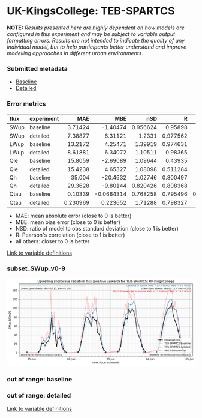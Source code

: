 # UK-KingsCollege: TEB-SPARTCS

**NOTE:** *Results presented here are highly dependent on how models are configured in this experiment and may be subject to variable output formatting errors. Results are not intended to indicate the quality of any individual model, but to help participants better understand and improve modelling approaches in different urban environments.*

### Submitted metadata

- [Baseline](TEB-SPARTCS_UK-KingsCollege_baseline_attrs.md)
- [Detailed](TEB-SPARTCS_UK-KingsCollege_detailed_attrs.md)

### Error metrics

| flux   | experiment   |       MAE |         MBE |      nSD |        R |         5th |      95th |      RMSE |    cRMSE |       AMBE |     1-nSD |       1-R |   nSkewness |   nKurtosis |   Overlap |
|:-------|:-------------|----------:|------------:|---------:|---------:|------------:|----------:|----------:|---------:|-----------:|----------:|----------:|------------:|------------:|----------:|
| SWup   | baseline     |  3.71424  |  -1.40474   | 0.956624 | 0.95898  |  1.03       |  5.58836  |  6.83626  | 0.283483 |  1.40474   | 0.0433771 | 0.0410198 |   0.0279595 |   1.72595   |  0.149895 |
| SWup   | detailed     |  7.38877  |   6.31121   | 1.2331   | 0.977562 |  1.03       | 15.5015   | 10.0458   | 0.331169 |  6.31121   | 0.2331    | 0.0224379 |   0.165324  |   0.795172  |  0.189974 |
| LWup   | baseline     | 13.2172   |   4.25471   | 1.39919  | 0.974631 | 12.5631     | 40.682    | 18.6961   | 0.479944 |  4.25471   | 0.399192  | 0.0253688 |   0.203611  |   0.337762  |  0.136677 |
| LWup   | detailed     |  8.61881  |   6.34072   | 1.10511  | 0.98365  |  0.111799   | 11.2237   | 10.3971   | 0.217222 |  6.34072   | 0.105111  | 0.01635   |   0.347897  |   1.04793   |  0.115497 |
| Qle    | baseline     | 15.8059   |  -2.69089   | 1.09644  | 0.43935  |  8.87304    |  2.12079  | 24.1414   | 1.11299  |  2.69089   | 0.0964449 | 0.56065   |   2.03963   |   3.49119   |  0.335344 |
| Qle    | detailed     | 15.4238   |   4.65327   | 1.08098  | 0.511284 | 10.6495     | 11.9764   | 22.7075   | 1.03109  |  4.65327   | 0.0809812 | 0.488716  |   0.826748  |   0.789274  |  0.168502 |
| Qh     | baseline     | 35.004    | -20.4632    | 1.02746  | 0.800497 |  0.101364   |  7.31496  | 46.7296   | 0.640873 | 20.4632    | 0.0274616 | 0.199503  |   0.518593  |   0.858676  |  0.319671 |
| Qh     | detailed     | 29.3628   |  -9.80144   | 0.820426 | 0.808368 |  6.47623    | 28.7966   | 39.8225   | 0.588801 |  9.80144   | 0.179575  | 0.191632  |   0.124997  |   0.132043  |  0.139524 |
| Qtau   | baseline     |  0.10339  |  -0.0664314 | 0.768258 | 0.795496 |  0.00296122 |  0.148937 |  0.148768 | 0.60657  |  0.0664314 | 0.231742  | 0.204504  |   0.0398091 |   0.0509871 |  0.15053  |
| Qtau   | detailed     |  0.230969 |   0.223652  | 1.71288  | 0.798327 |  0.0552984  |  0.541419 |  0.328277 | 1.09503  |  0.223652  | 0.712879  | 0.201673  |   0.0532201 |   0.153274  |  0.298052 |

 - MAE: mean absolute error (close to 0 is better)
 - MBE: mean bias error (close to 0 is better)
 - NSD: ratio of model to obs standard deviation (close to 1 is better)
 - R: Pearson's correlation (close to 1 is better)
 - all others: closer to 0 is better

[Link to variable definitions](../modelattrs/variable_definitions.md)

### <a name="subset_swup_v0-9"></a>subset_SWup_v0-9
[![TEB-SPARTCS_UK-KingsCollege_subset_SWup_v0-9.png](TEB-SPARTCS_UK-KingsCollege_subset_SWup_v0-9.png)](TEB-SPARTCS_UK-KingsCollege_subset_SWup_v0-9.png)

### out of range: baseline


### out of range: detailed



[Link to variable definitions](../modelattrs/variable_definitions.md)

